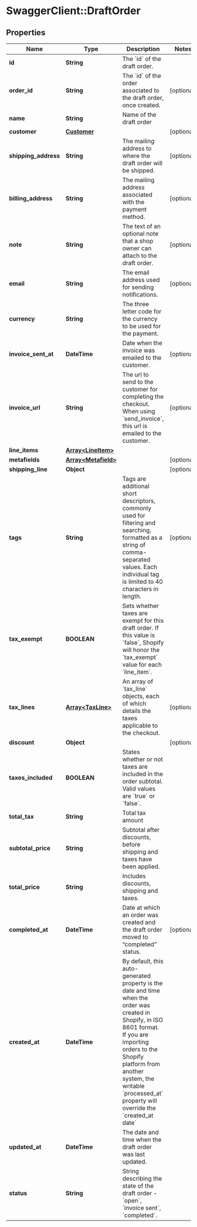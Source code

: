 # SwaggerClient::DraftOrder

## Properties
Name | Type | Description | Notes
------------ | ------------- | ------------- | -------------
**id** | **String** | The &#x60;id&#x60; of the draft order. | 
**order_id** | **String** | The &#x60;id&#x60; of the order associated to the draft order, once created. | [optional] 
**name** | **String** | Name of the draft order | 
**customer** | [**Customer**](Customer.md) |  | [optional] 
**shipping_address** | **String** | The mailing address to where the draft order will be shipped. | [optional] 
**billing_address** | **String** | The mailing address associated with the payment method. | [optional] 
**note** | **String** | The text of an optional note that a shop owner can attach to the draft order. | [optional] 
**email** | **String** | The email address used for sending notifications. | [optional] 
**currency** | **String** | The three letter code for the currency to be used for the payment. | 
**invoice_sent_at** | **DateTime** | Date when the invoice was emailed to the customer. | [optional] 
**invoice_url** | **String** | The url to send to the customer for completing the checkout.  When using &#x60;send_invoice&#x60;, this url is emailed to the customer. | [optional] 
**line_items** | [**Array&lt;LineItem&gt;**](LineItem.md) |  | 
**metafields** | [**Array&lt;Metafield&gt;**](Metafield.md) |  | [optional] 
**shipping_line** | **Object** |  | [optional] 
**tags** | **String** | Tags are additional short descriptors, commonly used for filtering and searching, formatted as a string of comma-separated values. Each individual tag is limited to 40 characters in length. | [optional] 
**tax_exempt** | **BOOLEAN** | Sets whether taxes are exempt for this draft order. If this value is &#x60;false&#x60;, Shopify will honor the &#x60;tax_exempt&#x60; value for each &#x60;line_item&#x60;. | 
**tax_lines** | [**Array&lt;TaxLine&gt;**](TaxLine.md) | An array of &#x60;tax_line&#x60; objects, each of which details the taxes applicable to the checkout. | [optional] 
**discount** | **Object** |  | [optional] 
**taxes_included** | **BOOLEAN** | States whether or not taxes are included in the order subtotal. Valid values are &#x60;true&#x60; or &#x60;false&#x60;. | 
**total_tax** | **String** | Total tax amount | 
**subtotal_price** | **String** | Subtotal after discounts, before shipping and taxes have been applied. | 
**total_price** | **String** | Includes discounts, shipping and taxes. | 
**completed_at** | **DateTime** | Date at which an order was created and the draft order moved to “completed” status. | [optional] 
**created_at** | **DateTime** | By default, this auto-generated property is the date and time when the order was created in Shopify, in ISO 8601 format. If you are importing orders to the Shopify platform from another system, the writable &#x60;processed_at&#x60; property will override the &#x60;created_at date&#x60; | 
**updated_at** | **DateTime** | The date and time when the draft order was last updated. | 
**status** | **String** | String describing the state of the draft order - &#x60;open&#x60;, &#x60;invoice sent&#x60;, &#x60;completed&#x60;. | 



